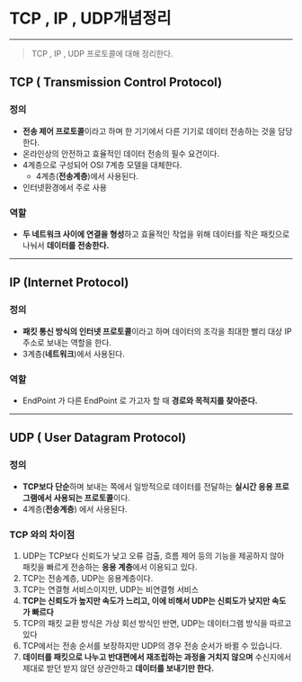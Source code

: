 # TCP , IP , UDP개념정리

---

> TCP , IP , UDP 프로토콜에 대해 정리한다. 

## TCP ( Transmission Control Protocol)

### 정의

- **전송 제어 프로토콜**이라고 하며 한 기기에서 다른 기기로 데이터 전송하는 것을 담당한다. 
- 온라인상의 안전하고 효율적인 데이터 전송의 필수 요건이다. 
- 4계층으로 구성되어 OSI 7계층 모델을 대체한다. 
  - 4계층(**전송계층**)에서 사용된다. 
- 인터넷환경에서 주로 사용

### 역할

-  **두 네트워크 사이에 연결을 형성**하고 효율적인 작업을 위해 데이터를 작은 패킷으로 나눠서 **데이터를 전송한다.**

---

## IP (Internet Protocol)

### 정의

- **패킷 통신 방식의 인터넷 프로토콜**이라고 하며 데이터의 조각을 최대한 빨리 대상 IP 주소로 보내는 역할을 한다. 
- 3계층(**네트워크**)에서 사용된다. 

### 역할

- EndPoint 가  다른 EndPoint 로 가고자 할 때 **경로와 목적지를 찾아준다.** 

---

## UDP ( User Datagram Protocol)

### 정의

- **TCP보다 단순**하며 보내는 쪽에서 일방적으로 데이터를 전달하는 **실시간 응용 프로그램에서 사용되는 프로토콜**이다. 
- 4계층(**전송계층**) 에서 사용된다. 

### TCP 와의 차이점

1. UDP는 TCP보다 신뢰도가 낮고 오류 검출, 흐름 제어 등의 기능을 제공하지 않아 패킷을 빠르게 전송하는 **응용 계층**에서 이용되고 있다.
2. TCP는 전송계층, UDP는 응용계층이다. 
3. TCP는 연결형 서비스이지만, UDP는 비연결형 서비스
4. **TCP는 신뢰도가 높지만 속도가 느리고, 이에 비해서 UDP는 신뢰도가 낮지만 속도가 빠르다**
5. TCP의 패킷 교환 방식은 가상 회선 방식인 반면, UDP는 데이터그램 방식을 따르고 있다
6. TCP에서는 전송 순서를 보장하지만 UDP의 경우 전송 순서가 바뀔 수 있습니다.
7. **데이터를 패킷으로 나누고 반대편에서 재조립하는 과정을 거치지 않으며** 수신지에서 제대로 받던 받지 않던 상관안하고 **데이터를 보내기만 한다.**